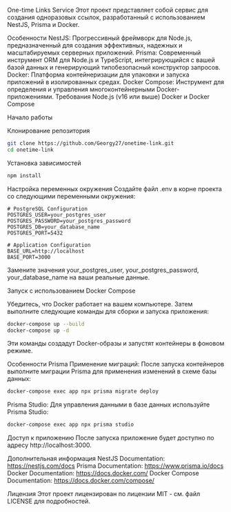 One-time Links Service
Этот проект представляет собой сервис для создания одноразовых ссылок, разработанный с использованием NestJS, Prisma и Docker.

Особенности
NestJS: Прогрессивный фреймворк для Node.js, предназначенный для создания эффективных, надежных и масштабируемых серверных приложений.
Prisma: Современный инструмент ORM для Node.js и TypeScript, интегрирующийся с вашей базой данных и генерирующий типобезопасный конструктор запросов.
Docker: Платформа контейнеризации для упаковки и запуска приложений в изолированных средах.
Docker Compose: Инструмент для определения и управления многоконтейнерными Docker-приложениями.
Требования
Node.js (v16 или выше)
Docker и Docker Compose

Начало работы

Клонирование репозитория
```bash
git clone https://github.com/Georgy27/onetime-link.git
cd onetime-link
```


Установка зависимостей
```bash
npm install
```
Настройка переменных окружения
Создайте файл .env в корне проекта со следующими переменными окружения:

```dotenv
# PostgreSQL Configuration
POSTGRES_USER=your_postgres_user
POSTGRES_PASSWORD=your_postgres_password
POSTGRES_DB=your_database_name
POSTGRES_PORT=5432

# Application Configuration
BASE_URL=http://localhost
BASE_PORT=3000
```

Замените значения your_postgres_user, your_postgres_password, your_database_name на ваши реальные данные.

Запуск с использованием Docker Compose

Убедитесь, что Docker работает на вашем компьютере. Затем выполните следующие команды для сборки и запуска приложения:

```bash
docker-compose up --build 
docker-compose up -d
```
Эти команды создадут Docker-образы и запустят контейнеры в фоновом режиме.

Особенности Prisma
Применение миграций: После запуска контейнеров выполните миграции Prisma для применения изменений в схеме базы данных:

```bash
docker-compose exec app npx prisma migrate deploy
```

Prisma Studio: Для управления данными в базе данных используйте Prisma Studio:

```bash
docker-compose exec app npx prisma studio
```
Доступ к приложению
После запуска приложение будет доступно по адресу http://localhost:3000.

Дополнительная информация
NestJS Documentation: https://nestjs.com/docs
Prisma Documentation: https://www.prisma.io/docs
Docker Documentation: https://docs.docker.com/
Docker Compose Documentation: https://docs.docker.com/compose/

Лицензия
Этот проект лицензирован по лицензии MIT - см. файл LICENSE для подробностей.

